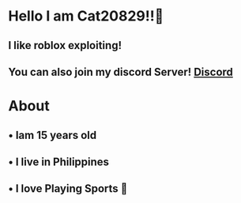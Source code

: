 # Hello I am Cat20829!!👋
## I like roblox exploiting!
## You can also join my discord Server! [Discord](https://discord.com/invite/DCsHQCza)
# About
## • Iam 15 years old
## • I live in Philippines
## • I love Playing Sports 🏀

